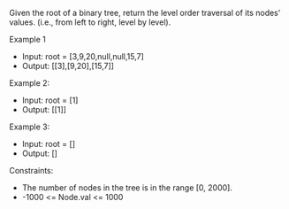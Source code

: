 Given the root of a binary tree, return the level order traversal of its nodes' values. (i.e., from left to right, level by level).

Example 1
- Input: root = [3,9,20,null,null,15,7]
- Output: [[3],[9,20],[15,7]]

Example 2:
- Input: root = [1]
- Output: [[1]]

Example 3:
- Input: root = []
- Output: []

Constraints:
- The number of nodes in the tree is in the range [0, 2000].
- -1000 <= Node.val <= 1000
